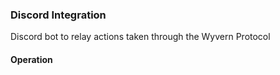 ### Discord Integration

Discord bot to relay actions taken through the Wyvern Protocol

#### Operation
